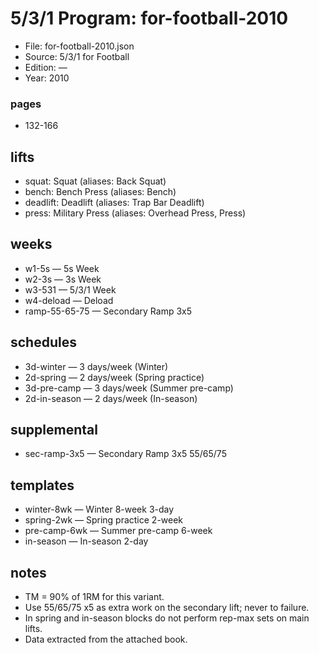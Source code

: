 # 5/3/1 Program: for-football-2010

- File: for-football-2010.json
- Source: 5/3/1 for Football
- Edition: —
- Year: 2010

### pages
- 132-166

## lifts
- squat: Squat (aliases: Back Squat)
- bench: Bench Press (aliases: Bench)
- deadlift: Deadlift (aliases: Trap Bar Deadlift)
- press: Military Press (aliases: Overhead Press, Press)

## weeks
- w1-5s — 5s Week
- w2-3s — 3s Week
- w3-531 — 5/3/1 Week
- w4-deload — Deload
- ramp-55-65-75 — Secondary Ramp 3x5

## schedules
- 3d-winter — 3 days/week (Winter)
- 2d-spring — 2 days/week (Spring practice)
- 3d-pre-camp — 3 days/week (Summer pre-camp)
- 2d-in-season — 2 days/week (In-season)

## supplemental
- sec-ramp-3x5 — Secondary Ramp 3x5 55/65/75

## templates
- winter-8wk — Winter 8-week 3-day
- spring-2wk — Spring practice 2-week
- pre-camp-6wk — Summer pre-camp 6-week
- in-season — In-season 2-day

## notes
- TM = 90% of 1RM for this variant.
- Use 55/65/75 x5 as extra work on the secondary lift; never to failure.
- In spring and in-season blocks do not perform rep-max sets on main lifts.
- Data extracted from the attached book. 
